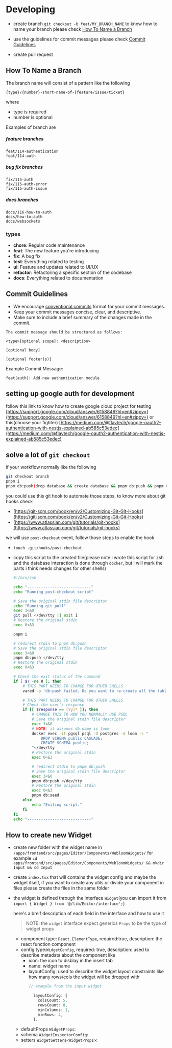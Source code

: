 # Developing 

- create branch `git checkout -b feat/MY_BRANCH_NAME` to know how to name your branch please check [How To Name a Branch](#how-to-name-a-branch)

- use the guidelines for commit messages please check [Commit Guidelines](#commit-guidelines)

- create pull request

## How To Name a Branch

The branch name will consist of a pattern like the following

```
{type}/{number}-short-name-of-{feature/issue/ticket}
```

where

- type is required
- number is optional

Examples of branch are

##### feature branches

```
feat/114-authentication
feat/114-auth
```

##### bug fix branches

```
fix/115-auth
fix/115-auth-error
fix/115-auth-issue
```

##### docs branches

```
docs/116-how-to-auth
docs/how-to-auth
docs/websockets
```

### types

- **chore**: Regular code maintenance
- **feat**: The new feature you're introducing
- **fix**: A bug fix
- **test**: Everything related to testing
- **ui**: Feature and updates related to UI/UX
- **refactor**: Refactoring a specific section of the codebase
- **docs**: Everything related to documentation

## Commit Guidelines

- We encourage [conventional commits](https://www.conventionalcommits.org/en/v1.0.0/) format for your commit messages.
- Keep your commit messages concise, clear, and descriptive.
- Make sure to include a brief summary of the changes made in the commit.

```
The commit message should be structured as follows:

<type>[optional scope]: <description>

[optional body]

[optional footer(s)]

```

Example Commit Message:

```
feat(auth): Add new authentication module
```

## setting up google auth for development

follow this link to know how to create google cloud project for testing [https://support.google.com/cloud/answer/6158849?hl=en#zippy=](https://support.google.com/cloud/answer/6158849?hl=en#zippy=) or this(choose your fighter) [https://medium.com/@flavtech/google-oauth2-authentication-with-nestjs-explained-ab585c53edec](https://medium.com/@flavtech/google-oauth2-authentication-with-nestjs-explained-ab585c53edec)

## solve a lot of `git checkout`

if your workflow normally like the following

```sh
git checkout branch
pnpm i 
pnpm db:push(drop database && create database && pnpm db:push && pnpm db:seed)
```
you could use this git hook to automate those steps, to know more about git hooks check
- [https://git-scm.com/book/en/v2/Customizing-Git-Git-Hooks](https://git-scm.com/book/en/v2/Customizing-Git-Git-Hooks)
- [https://www.atlassian.com/git/tutorials/git-hooks](https://www.atlassian.com/git/tutorials/git-hooks)

we will use `post-checkout` event, follow those steps to enable the hook

- `touch .git/hooks/post-checkout`

- copy this script to the created file(please note i wrote this script for zsh and the database interaction is done through `docker`, but i will mark the parts i think needs changes for other shells)
    ```sh
    #!/bin/zsh

    echo "----------------------------"
    echo "Running post-checkout script"

    # Save the original stdin file descriptor
    echo "Running git pull"
    exec 3<&0
    git pull </dev/tty || exit 1
    # Restore the original stdin
    exec 0<&3

    pnpm i

    # redirect stdin to pnpm db:push
    # Save the original stdin file descriptor
    exec 3<&0
    pnpm db:push </dev/tty
    # Restore the original stdin
    exec 0<&3

    # Check the exit status of the command
    if [ $? -ne 0 ]; then
        # THIS PART NEEDS TO CHANGE FOR OTHER SHELLS
        vared -p 'db:push failed. Do you want to re-create all the tables and seed? (y/n): ' -c response

        # THIS PART NEEDS TO CHANGE FOR OTHER SHELLS
        # Check the user's response
        if [[ $response == [Yy]* ]]; then
            # CHANGE THIS TO HOW YOU NORMALLY USE PSQL
            # Save the original stdin file descriptor
            exec 3<&0
            # NOTE: it assumes db name is loom
            docker exec -it pgsql psql -U postgres -d loom -c "
                DROP SCHEMA public CASCADE;
                CREATE SCHEMA public;
            "</dev/tty
            # Restore the original stdin
            exec 0<&3

            # redirect stdin to pnpm db:push
            # Save the original stdin file descriptor
            exec 3<&0
            pnpm db:push </dev/tty
            # Restore the original stdin
            exec 0<&3
            pnpm db:seed
        else
            echo "Exiting script."
        fi
    fi
    echo "----------------------------"
    ```

## How to create new Widget

- create new folder with the widget name in `/apps/frontend/src/pages/Editor/Components/WebloomWidgets/`
    for example `cd apps/frontend/src/pages/Editor/Components/WebloomWidgets/ && mkdir Input && cd Input`

- create `index.tsx` that will contains the widget config and maybe the widget itself, if you want to create any utils or divide your component in files please create the files in the same folder

- the widget is defined through the interface `Widget`(you can import it from `import { Widget } from '@/lib/Editor/interface';`)

    here's a breif description of each field in the interface and how to use it

    > NOTE: the `widget` interface expect generics `Props` to be the type of widget props

    - component 
        type: `React.ElementType`, required:true, description: the react function component
    - config 
        type:`WidgetConfig`, required: true, description: used to describe metadata about the component like
        - icon: the icon to disblay in the insert tab
        - name: widget name
        - layoutConfig: used to describe the widget layout constraints like how many rows/cols the widget will be dropped with
            ```ts
            // example from the input widget

              layoutConfig: {
                colsCount: 5,
                rowsCount: 8,
                minColumns: 1,
                minRows: 4,
              },
            ```
    - defaultProps `WidgetProps`:
    - schema `WidgetInspectorConfig`:
    - setters `WidgetSetters<WidgetProps>`:
